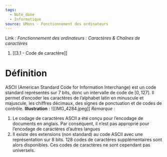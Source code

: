```yaml
---
tags:
  - Note_done
  - Informatique
source: UMons - Fonctionnement des ordinateurs
---
```


Link :
_Fonctionnement des ordinateurs : Caractères & Chaînes de caractères_
1. [[3.1 - Code de caractère]]

# Définition
ASCII (American Standard Code for Information Interchange) est un code standard représentés sur 7 bits, donc un intervalle de code de $[0,127]$. Il permet d’encoder les caractères de l’alphabet latin en minuscule et majuscule, les chiffres décimaux, des signes de ponctuation et de codes de contrôle.
**Illustration** : ![[IMG_4284.jpeg]]
_Remarque_ :
1. Le codage de caractères ASCII a été conçu pour l’encodage de documents en anglais. Par conséquent, il n’est pas approprié pour l’encodage de caractères d’autres langues
2. Il existe des extensions (non standard) au code ASCII avec une représentation sur 8 bits. 128 codes de caractères supplémentaires sont alors disponibles. Ces codes de caractères ne sont cependant pas universels.
